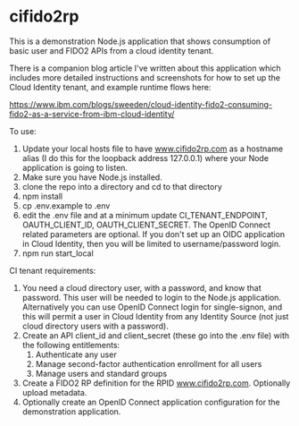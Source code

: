 # cifido2rp

This is a demonstration Node.js application that shows consumption of basic user and FIDO2 APIs from a cloud identity tenant.

There is a companion blog article I've written about this application which includes more detailed instructions and screenshots for how to set up the Cloud Identity tenant, and example runtime flows here:

https://www.ibm.com/blogs/sweeden/cloud-identity-fido2-consuming-fido2-as-a-service-from-ibm-cloud-identity/

To use:

1. Update your local hosts file to have www.cifido2rp.com as a hostname alias (I do this for the loopback address 127.0.0.1) where your Node application is going to listen.
1. Make sure you have Node.js installed.
1. clone the repo into a directory and cd to that directory
1. npm install
1. cp .env.example to .env 
1. edit the .env file and at a minimum update CI_TENANT_ENDPOINT, OAUTH_CLIENT_ID, OAUTH_CLIENT_SECRET. The OpenID Connect related parameters are optional. If you don't set up an OIDC application in Cloud Identity, then you will be limited to username/password login.
1. npm run start_local


CI tenant requirements:

1. You need a cloud directory user, with a password, and know that password. This user will be needed to login to the Node.js application. Alternatively you can use OpenID Connect login for single-signon, and this will permit a user in Cloud Identity from any Identity Source (not just cloud directory users with a password).
1. Create an API client_id and client_secret (these go into the .env file) with the following entitlements:
    1. Authenticate any user
    1. Manage second-factor authentication enrollment for all users
    1. Manage users and standard groups
1. Create a FIDO2 RP definition for the RPID www.cifido2rp.com. Optionally upload metadata.
1. Optionally create an OpenID Connect application configuration for the demonstration application.


